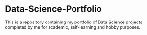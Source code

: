 # Data-Science-Portfolio
This is a repository containing my portfolio of Data Science projects completed by me for academic, self-learning and hobby purposes.

